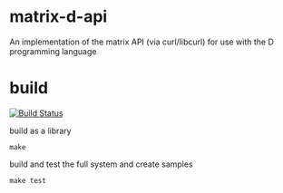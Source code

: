matrix-d-api
===
An implementation of the matrix API (via curl/libcurl) for use with the D programming language

# build

[![Build Status](https://travis-ci.org/epiphyte/matrix-d-api.svg?branch=master)](https://travis-ci.org/epiphyte/matrix-d-api)

build as a library
```
make
```

build and test the full system and create samples
```
make test
```

